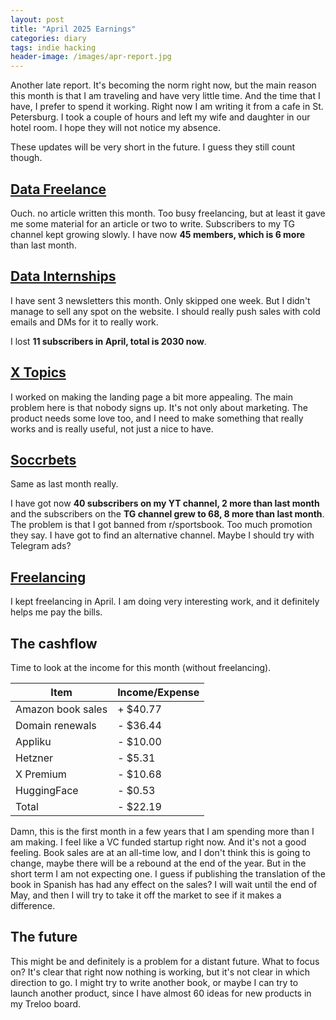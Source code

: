 ```yaml
---
layout: post
title: "April 2025 Earnings"
categories: diary
tags: indie hacking
header-image: /images/apr-report.jpg
---
```


Another late report. It's becoming the norm right now, but the main reason this month is that I am traveling and have very little time. And the time that I have, I prefer to spend it working.
Right now I am writing it from a cafe in St. Petersburg. I took a couple of hours and left my wife and daughter in our hotel room. I hope they will not notice my absence.

These updates will be very short in the future. I guess they still count though.

## [Data Freelance][tg-datafreelance]

Ouch. no article written this month. Too busy freelancing, but at least it gave me some material for an article or two to write. Subscribers to my TG channel kept growing slowly. I have now **45 members, which is 6 more** than last month.

## [Data Internships][datainternships]

I have sent 3 newsletters this month. Only skipped one week. But I didn't manage to sell any spot on the website. I should really push sales with cold emails and DMs for it to really work.

I lost **11 subscribers in April, total is 2030 now**.

## [X Topics][xtopics]

I worked on making the landing page a bit more appealing. The main problem here is that nobody signs up. It's not only about marketing. The product needs some love too, and I need to make something that really works and is really useful, not just a nice to have.

## [Soccrbets][soccrbets]

Same as last month really.

I have got now **40 subscribers on my YT channel, 2 more than last month** and the subscribers on the **TG channel grew to 68, 8 more than last month**. The problem is that I got banned from r/sportsbook. Too much promotion they say. I have got to find an alternative channel. Maybe I should try with Telegram ads?

## [Freelancing][personal]

I kept freelancing in April. I am doing very interesting work, and it definitely helps me pay the bills.

## The cashflow

Time to look at the income for this month (without freelancing).

| Item              | Income/Expense |
| ----------------- | -------------- |
| Amazon book sales | + $40.77       |
| Domain renewals   | - $36.44       |
| Appliku           | - $10.00       |
| Hetzner           | - $5.31        |
| X Premium         | - $10.68       |
| HuggingFace       | - $0.53        |
| Total             | - $22.19       |

Damn, this is the first month in a few years that I am spending more than I am making. I feel like a VC funded startup right now. And it's not a good feeling. Book sales are at an all-time low, and I don't think this is going to change, maybe there will be a rebound at the end of the year. But in the short term I am not expecting one. I guess if publishing the translation of the book in Spanish has had any effect on the sales? I will wait until the end of May, and then I will try to take it off the market to see if it makes a difference.

## The future

This might be and definitely is a problem for a distant future. What to focus on? It's clear that right now nothing is working, but it's not clear in which direction to go. I might try to write another book, or maybe I can try to launch another product, since I have almost 60 ideas for new products in my Treloo board.

[soccrbets]: https://soccrbets.com
[xtopics]: https://xtopics.co
[personal]: https://x.com/tropianhs
[datainternships]: https://datainternships.co
[telegram-soccrbets]: https://t.me/soccrbets
[soccrbets-video]: https://youtu.be/4US_E-1cL0w
[tg-datafreelance]: https://t.me/datafreelance
[yt-video]: https://youtu.be/WXE_ewe6zqM
